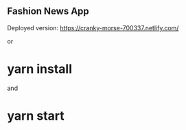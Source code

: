 ## Fashion News App
Deployed version: https://cranky-morse-700337.netlify.com/

or

# yarn install
 and
# yarn start

